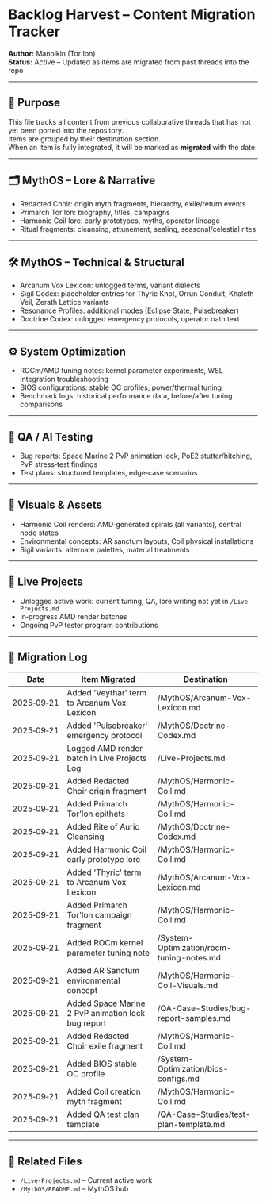 # Backlog Harvest – Content Migration Tracker

**Author:** Manolkin (Tor’Ion)  
**Status:** Active – Updated as items are migrated from past threads into the repo

---

## 📜 Purpose
This file tracks all content from previous collaborative threads that has not yet been ported into the repository.  
Items are grouped by their destination section.  
When an item is fully integrated, it will be marked as **~~migrated~~** with the date.

---

## 🗂 MythOS – Lore & Narrative
- Redacted Choir: origin myth fragments, hierarchy, exile/return events
- Primarch Tor’Ion: biography, titles, campaigns
- Harmonic Coil lore: early prototypes, myths, operator lineage
- Ritual fragments: cleansing, attunement, sealing, seasonal/celestial rites

---

## 🛠 MythOS – Technical & Structural
- Arcanum Vox Lexicon: unlogged terms, variant dialects
- Sigil Codex: placeholder entries for Thyric Knot, Orrun Conduit, Khaleth Veil, Zerath Lattice variants
- Resonance Profiles: additional modes (Eclipse State, Pulsebreaker)
- Doctrine Codex: unlogged emergency protocols, operator oath text

---

## ⚙ System Optimization
- ROCm/AMD tuning notes: kernel parameter experiments, WSL integration troubleshooting
- BIOS configurations: stable OC profiles, power/thermal tuning
- Benchmark logs: historical performance data, before/after tuning comparisons

---

## 🧪 QA / AI Testing
- Bug reports: Space Marine 2 PvP animation lock, PoE2 stutter/hitching, PvP stress‑test findings
- Test plans: structured templates, edge‑case scenarios

---

## 🎨 Visuals & Assets
- Harmonic Coil renders: AMD‑generated spirals (all variants), central node states
- Environmental concepts: AR sanctum layouts, Coil physical installations
- Sigil variants: alternate palettes, material treatments

---

## 📅 Live Projects
- Unlogged active work: current tuning, QA, lore writing not yet in `/Live-Projects.md`
- In‑progress AMD render batches
- Ongoing PvP tester program contributions

---

## 🔄 Migration Log
| Date       | Item Migrated                                      | Destination                              |
|------------|----------------------------------------------------|------------------------------------------|
| 2025‑09‑21 | Added 'Veythar' term to Arcanum Vox Lexicon         | /MythOS/Arcanum-Vox-Lexicon.md           |
| 2025‑09‑21 | Added 'Pulsebreaker' emergency protocol            | /MythOS/Doctrine-Codex.md                |
| 2025‑09‑21 | Logged AMD render batch in Live Projects Log       | /Live-Projects.md                        |
| 2025‑09‑21 | Added Redacted Choir origin fragment               | /MythOS/Harmonic-Coil.md                  |
| 2025‑09‑21 | Added Primarch Tor’Ion epithets                     | /MythOS/Harmonic-Coil.md                  |
| 2025‑09‑21 | Added Rite of Auric Cleansing                       | /MythOS/Doctrine-Codex.md                |
| 2025‑09‑21 | Added Harmonic Coil early prototype lore            | /MythOS/Harmonic-Coil.md                  |
| 2025‑09‑21 | Added 'Thyric' term to Arcanum Vox Lexicon          | /MythOS/Arcanum-Vox-Lexicon.md           |
| 2025‑09‑21 | Added Primarch Tor’Ion campaign fragment            | /MythOS/Harmonic-Coil.md                  |
| 2025‑09‑21 | Added ROCm kernel parameter tuning note             | /System-Optimization/rocm-tuning-notes.md|
| 2025‑09‑21 | Added AR Sanctum environmental concept              | /MythOS/Harmonic-Coil-Visuals.md          |
| 2025‑09‑21 | Added Space Marine 2 PvP animation lock bug report  | /QA-Case-Studies/bug-report-samples.md   |
| 2025‑09‑21 | Added Redacted Choir exile fragment                 | /MythOS/Harmonic-Coil.md                  |
| 2025‑09‑21 | Added BIOS stable OC profile                        | /System-Optimization/bios-configs.md     |
| 2025‑09‑21 | Added Coil creation myth fragment                   | /MythOS/Harmonic-Coil.md                  |
| 2025‑09‑21 | Added QA test plan template                         | /QA-Case-Studies/test-plan-template.md   |

---

## 📂 Related Files
- `/Live-Projects.md` – Current active work
- `/MythOS/README.md` – MythOS hub
